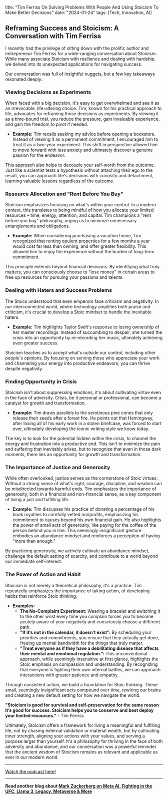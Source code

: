 

title: "Tim Ferriss On Solving Problems With People And Using Stoicism To Make Better Decisions"
date: "2024-01-24"
tags: [Tech, Innovation, AI]


## Reframing Success and Stoicism: A Conversation with Tim Ferriss

I recently had the privilege of sitting down with the prolific author and entrepreneur Tim Ferriss for a wide-ranging conversation about Stoicism. While many associate Stoicism with resilience and dealing with hardship, we delved into its unexpected applications for navigating success. 

Our conversation was full of insightful nuggets, but a few key takeaways resonated deeply:

### Viewing Decisions as Experiments

When faced with a big decision, it's easy to get overwhelmed and see it as an irrevocable, life-altering choice. Tim, known for his practical approach to life, advocates for reframing those decisions as experiments. By viewing it as a time-bound trial, you reduce the pressure, gain invaluable experience, and gain the freedom to pivot if needed. 

* **Example:** Tim recalls seeking my advice before opening a bookstore. Instead of viewing it as a permanent commitment, I encouraged him to treat it as a two-year experiment. This shift in perspective allowed him to move forward with less anxiety and ultimately discover a genuine passion for the endeavor. 

This approach also helps to decouple your self-worth from the outcome. Just like a scientist tests a hypothesis without attaching their ego to the result, you can approach life's decisions with curiosity and detachment, learning valuable lessons regardless of the outcome.

### Resource Allocation and "Rent Before You Buy"

Stoicism emphasizes focusing on what's within your control. In a modern context, this translates to being mindful of how you allocate your limited resources – time, energy, attention, and capital. Tim champions a "rent before you buy" philosophy, urging us to minimize unnecessary entanglements and obligations.

* **Example:** When considering purchasing a vacation home, Tim recognized that renting opulent properties for a few months a year would cost far less than owning, and offer greater flexibility. This allowed him to enjoy the experience without the burden of long-term commitment.

This principle extends beyond financial decisions. By identifying what truly matters, you can consciously choose to "lose money" in certain areas to free up resources for pursuing your passions and talents.

### Dealing with Haters and Success Problems

The Stoics understood that even emperors face criticism and negativity. In our interconnected world, where technology amplifies both praise and criticism, it's crucial to develop a Stoic mindset to handle the inevitable haters. 

* **Example:** Tim highlights Taylor Swift's response to losing ownership of her master recordings. Instead of succumbing to despair, she turned the crisis into an opportunity by re-recording her music, ultimately achieving even greater success.

Stoicism teaches us to accept what's outside our control, including other people's opinions. By focusing on serving those who appreciate your work and channeling your energy into productive endeavors, you can thrive despite negativity. 

### Finding Opportunity in Crisis

Stoicism isn't about suppressing emotions, it's about cultivating virtue even in the face of adversity. Crisis, be it personal or professional, can become a catalyst for growth and transformation. 

* **Example:** Tim draws parallels to the serotinous pine cones that only release their seeds after a forest fire. He points out that Hemingway, after losing all of his early work in a stolen briefcase, was forced to start over, ultimately developing the iconic writing style we know today.

The key is to look for the potential hidden within the crisis, to channel the energy and frustration into a productive end. This isn't to minimize the pain and suffering that inevitably arises, but to recognize that even in those dark moments, there lies an opportunity for growth and transformation.

### The Importance of Justice and Generosity

While often overlooked, justice serves as the cornerstone of Stoic virtues. Without a strong sense of what's right, courage, discipline, and wisdom can be misdirected towards harmful ends. Tim emphasizes the importance of generosity, both in a financial and non-financial sense, as a key component of living a just and fulfilling life. 

* **Example:** Tim discusses his practice of donating a percentage of his book royalties to carefully vetted nonprofits, emphasizing his commitment to causes beyond his own financial gain. He also highlights the power of small acts of generosity, like paying for the coffee of the person behind you in line. This seemingly insignificant gesture embodies an abundance mindset and reinforces a perception of having "more than enough." 

By practicing generosity, we actively cultivate an abundance mindset, challenge the default setting of scarcity, and contribute to a world beyond our immediate self-interest.

### The Power of Action and Habit

Stoicism is not merely a theoretical philosophy, it's a practice. Tim repeatedly emphasizes the importance of taking action, of developing habits that reinforce Stoic thinking. 

* **Examples:**
    * **The No-Complaint Experiment:** Wearing a bracelet and switching it to the other wrist every time you complain forces you to become acutely aware of your negativity and consciously choose a different path. 
    * **“If it’s not in the calendar, it doesn’t exist”:** By scheduling your priorities and commitments, you ensure that they actually get done, freeing up mental bandwidth for the things that truly matter. 
    * **"Treat everyone as if they have a debilitating disease that affects their mental and emotional regulation.”:** This unconventional approach, while seemingly insensitive at first glance, highlights the Stoic emphasis on compassion and understanding. By recognizing that everyone is fighting their own internal battles, we can approach interactions with greater patience and empathy.

Through consistent action, we build a foundation for Stoic thinking. These small, seemingly insignificant acts compound over time, rewiring our brains and creating a new default setting for how we navigate the world.

**"Stoicism is good for survival and self-preservation for the same reason it’s good for success. Stoicism helps you to conserve and best deploy your limited resources.”** - Tim Ferriss

Ultimately, Stoicism offers a framework for living a meaningful and fulfilling life, not by chasing external validation or material wealth, but by cultivating inner strength, aligning your actions with your values, and serving a purpose larger than yourself. It's a philosophy for thriving in the face of both adversity and abundance, and our conversation was a powerful reminder that the ancient wisdom of Stoicism remains as relevant and applicable as ever in our modern world.

---

<a href="https://youtube.com/watch?v=nnw5BdPfPWs" target="_blank">Watch the podcast here!</a>


---

**Read another blog about [Mark Zuckerberg on Meta AI, Fighting in the UFC, Llama 3, Legacy, Metaverse & More](./20240418-markzuckerberg-robertonickson)**
